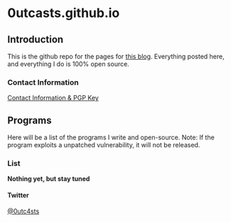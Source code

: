 # 0utcasts.github.io

## Introduction

This is the github repo for the pages for [this blog](https://0utcasts.github.io). Everything posted here, and everything I do is 100% open source. 

### Contact Information

[Contact Information & PGP Key](https://0utcasts.github.io/articles/0x0.html)

## Programs

Here will be a list of the programs I write and open-source. Note: If the program exploits a unpatched vulnerability, it will not be released.

### List

__Nothing yet, but stay tuned__

#### Twitter

[@0utc4sts](https://twitter.com/0utc4sts)
